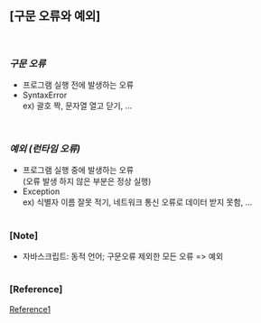 ## [구문 오류와 예외]

<br/>

### _구문 오류_

- 프로그램 실행 전에 발생하는 오류
- SyntaxError <br/>
  ex) 괄호 짝, 문자열 열고 닫기, ...

<br/>

### _예외 (런타임 오류)_

- 프로그램 실행 중에 발생하는 오류 <br/>
  (오류 발생 하지 않은 부분은 정상 실행)
- Exception <br/>
  ex) 식별자 이름 잘못 적기, 네트워크 통신 오류로 데이터 받지 못함, ...

#

### [Note]

- 자바스크립트: 동적 언어; 구문오류 제외한 모든 오류 => 예외

#

### [Reference]

[Reference1](https://www.youtube.com/watch?v=h6uMV3iuGHE&list=PLBXuLgInP-5kxpAKy2DNXoebCse2grHjl&index=54)
